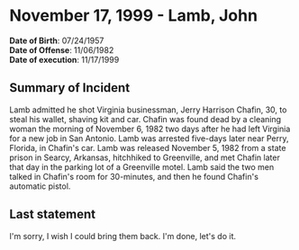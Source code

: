 # November 17, 1999 - Lamb, John

**Date of Birth**: 07/24/1957<br/>
**Date of Offense**: 11/06/1982<br/>
**Date of execution**: 11/17/1999<br/>

## Summary of Incident
Lamb admitted he shot Virginia businessman, Jerry Harrison Chafin, 30, to steal his wallet, shaving kit and car. Chafin was found dead by a cleaning woman the morning of November 6, 1982 two days after he had left Virginia for a new job in San Antonio. Lamb was arrested five-days later near Perry, Florida, in Chafin's car. Lamb was released November 5, 1982 from a state prison in Searcy, Arkansas, hitchhiked to Greenville, and met Chafin later that day in the parking lot of a Greenville motel. Lamb said the two men talked in Chafin's room for 30-minutes, and then he found Chafin's automatic pistol.

## Last statement
I'm sorry, I wish I could bring them back. I'm done, let's do it.